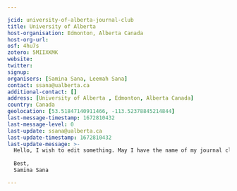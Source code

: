 ```yaml
---

jcid: university-of-alberta-journal-club
title: University of Alberta
host-organisation: Edmonton, Alberta Canada
host-org-url: 
osf: 4hu7s
zotero: 5MIIXKMK
website: 
twitter: 
signup: 
organisers: [Samina Sana, Leemah Sana]
contact: ssana@ualberta.ca
additional-contact: []
address: [University of Alberta , Edmonton, Alberta Canada]
country: Canada
geolocation: [53.51847140911466, -113.52378845214844]
last-message-timestamp: 1672810432
last-message-level: 0
last-update: ssana@ualberta.ca
last-update-timestamp: 1672810432
last-update-message: >-
  Hello, I wish to edit something. May I have the name of my journal club changed to 'University of Alberta' instead of it's current name: 'University of Alberta Journal Club'? My apologies for the initial typo.
  
  Best,
  Samina Sana

---
```



